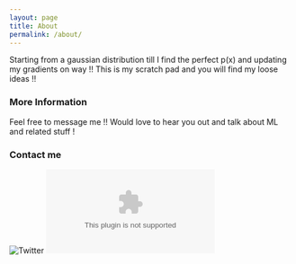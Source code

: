 ```yaml
---
layout: page
title: About
permalink: /about/
---
```


Starting from a gaussian distribution till I find the perfect p(x) and updating my gradients on way !! 
This is my scratch pad and you will find my loose ideas !! 

### More Information

Feel free to message me !! Would love to hear you out and talk about ML and related stuff !

### Contact me
![Twitter](https://x.com/hashqueu)
![email](mailto:mohitdulani28@gmail.com)